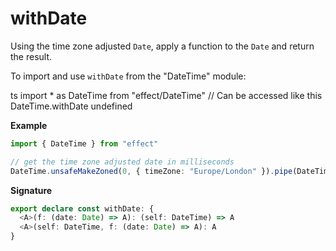 # withDate

Using the time zone adjusted `Date`, apply a function to the `Date` and
return the result.

To import and use `withDate` from the "DateTime" module:

ts
import \* as DateTime from "effect/DateTime"
// Can be accessed like this
DateTime.withDate
undefined

**Example**

```ts
import { DateTime } from "effect"

// get the time zone adjusted date in milliseconds
DateTime.unsafeMakeZoned(0, { timeZone: "Europe/London" }).pipe(DateTime.withDate((date) => date.getTime()))
```

**Signature**

```ts
export declare const withDate: {
  <A>(f: (date: Date) => A): (self: DateTime) => A
  <A>(self: DateTime, f: (date: Date) => A): A
}
```
